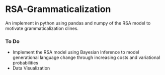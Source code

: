 # RSA-Grammaticalization
An implement in python using pandas and numpy of the RSA model to motivate grammaticalization clines.
### To Do
* Implement the RSA model using Bayesian Inference to model generational language change through increasing costs and variational probabilities
* Data Visualization
